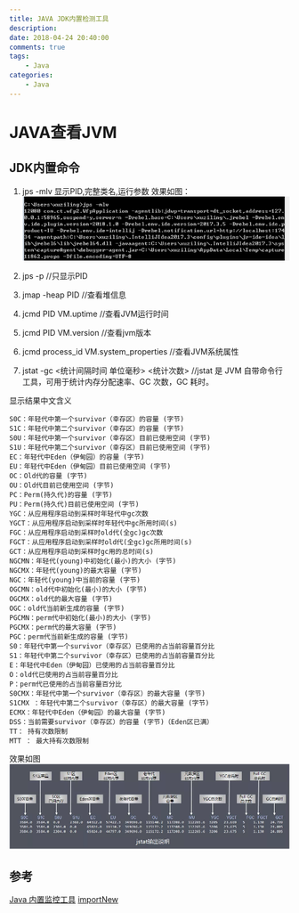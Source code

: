 ```yaml
---
title: JAVA JDK内置检测工具
description: 
date: 2018-04-24 20:40:00
comments: true
tags: 
    - Java
categories:
    - Java
---
```


# JAVA查看JVM 

## JDK内置命令
1. jps -mlv  显示PID,完整类名,运行参数
效果如图：
![jps_mlv][jps]

2. jps -p //只显示PID

3. jmap -heap PID //查看堆信息

4. jcmd PID VM.uptime //查看JVM运行时间

5. jcmd PID VM.version  //查看jvm版本

6. jcmd process_id VM.system_properties //查看JVM系统属性

7. jstat -gc <pid> <统计间隔时间 单位毫秒>  <统计次数> //jstat 是 JVM 自带命令行工具，可用于统计内存分配速率、GC 次数，GC 耗时。

显示结果中文含义
```
S0C：年轻代中第一个survivor（幸存区）的容量 (字节)
S1C：年轻代中第二个survivor（幸存区）的容量 (字节)
S0U：年轻代中第一个survivor（幸存区）目前已使用空间 (字节)
S1U：年轻代中第二个survivor（幸存区）目前已使用空间 (字节)
EC：年轻代中Eden（伊甸园）的容量 (字节)
EU：年轻代中Eden（伊甸园）目前已使用空间 (字节)
OC：Old代的容量 (字节)
OU：Old代目前已使用空间 (字节)
PC：Perm(持久代)的容量 (字节)
PU：Perm(持久代)目前已使用空间 (字节)
YGC：从应用程序启动到采样时年轻代中gc次数
YGCT：从应用程序启动到采样时年轻代中gc所用时间(s)
FGC：从应用程序启动到采样时old代(全gc)gc次数
FGCT：从应用程序启动到采样时old代(全gc)gc所用时间(s)
GCT：从应用程序启动到采样时gc用的总时间(s)
NGCMN：年轻代(young)中初始化(最小)的大小 (字节)
NGCMX：年轻代(young)的最大容量 (字节)
NGC：年轻代(young)中当前的容量 (字节)
OGCMN：old代中初始化(最小)的大小 (字节)
OGCMX：old代的最大容量 (字节)
OGC：old代当前新生成的容量 (字节)
PGCMN：perm代中初始化(最小)的大小 (字节)
PGCMX：perm代的最大容量 (字节)
PGC：perm代当前新生成的容量 (字节)
S0：年轻代中第一个survivor（幸存区）已使用的占当前容量百分比
S1：年轻代中第二个survivor（幸存区）已使用的占当前容量百分比
E：年轻代中Eden（伊甸园）已使用的占当前容量百分比
O：old代已使用的占当前容量百分比
P：perm代已使用的占当前容量百分比
S0CMX：年轻代中第一个survivor（幸存区）的最大容量 (字节)
S1CMX ：年轻代中第二个survivor（幸存区）的最大容量 (字节)
ECMX：年轻代中Eden（伊甸园）的最大容量 (字节)
DSS：当前需要survivor（幸存区）的容量 (字节)（Eden区已满）
TT： 持有次数限制
MTT ： 最大持有次数限制
```
效果如图
![jstat][jstat]


## 参考

[Java 内置监控工具][内置工具]
[importNew][import]

[内置工具]: https://www.ibm.com/developerworks/cn/java/j-lo-performance-analysissy-tools2/index.html
[jps]: /images/jdk/jps_mlv.jpg
[import]:http://www.importnew.com/17308.html
[jstat]: ../images/jdk/jstat.png